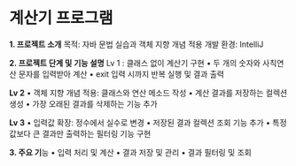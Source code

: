 # 계산기 프로그램


**1. 프로젝트 소개**
목적: 자바 문법 실습과 객체 지향 개념 적용
개발 환경: IntelliJ

**2. 프로젝트 단계 및 기능 설명**
Lv 1 : 클래스 없이 계산기 구현
• 두 개의 숫자와 사칙연산 문자를 입력받아 계산
• exit 입력 시까지 반복 실행 및 결과 출력

**Lv 2**
• 객체 지향 개념 적용: 클래스와 연산 메소드 작성
• 계산 결과를 저장하는 컬렉션 생성
• 가장 오래된 결과를 삭제하는 기능 추가

**Lv 3**
• 입력값 확장: 정수에서 실수로 변경
• 저장된 결과 컬렉션 조회 기능 추가
• 특정 값보다 큰 결과만 출력하는 필터링 기능 구현

**3. 주요 기**능
• 입력 처리 및 계산
• 결과 저장 및 관리
• 결과 필터링 및 조회
